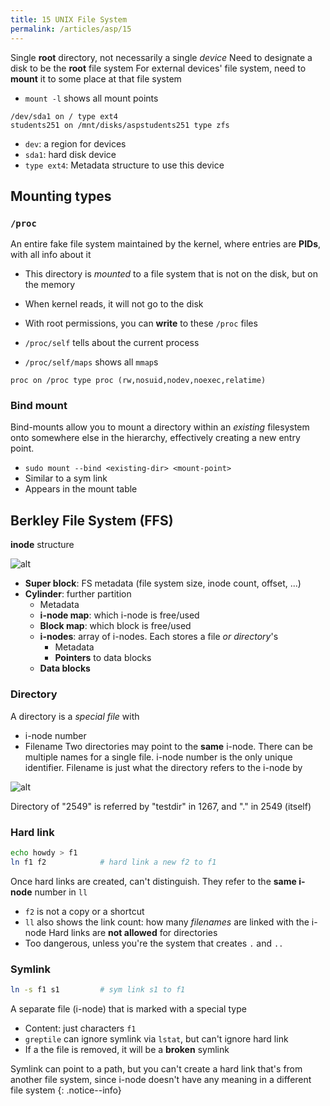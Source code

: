 ```yaml
---
title: 15 UNIX File System
permalink: /articles/asp/15
---
```

Single **root** directory, not necessarily a single *device*
Need to designate a disk to be the **root** file system
For external devices' file system, need to **mount** it to some place at that file system 
- `mount -l` shows all mount points
```
/dev/sda1 on / type ext4
students251 on /mnt/disks/aspstudents251 type zfs
```
- `dev`: a region for devices
- `sda1`: hard disk device
- `type ext4`: Metadata structure to use this device 

## Mounting types
### `/proc`
An entire fake file system maintained by the kernel, where entries are **PIDs**, with all info about it
- This directory is *mounted* to a file system that is not on the disk, but on the memory
- When kernel reads, it will not go to the disk
- With root permissions, you can **write** to these `/proc` files

- `/proc/self` tells about the current process
- `/proc/self/maps` shows all `mmap`s
```
proc on /proc type proc (rw,nosuid,nodev,noexec,relatime)
```

### Bind mount
Bind-mounts allow you to mount a directory within an *existing* filesystem onto somewhere else in the hierarchy, effectively creating a new entry point.
- `sudo mount --bind <existing-dir> <mount-point>`
- Similar to a sym link
- Appears in the mount table

## Berkley File System (FFS)
**inode** structure

![alt](/articles/s25/asp/images/ffs.png)

- **Super block**: FS metadata (file system size, inode count, offset, ...)
- **Cylinder**: further partition
	- Metadata
	- **i-node map**: which i-node is free/used
	- **Block map**: which block is free/used
	- **i-nodes**: array of i-nodes. Each stores a file *or directory*'s
		- Metadata
		- **Pointers** to data blocks
	- **Data blocks**

### Directory
A directory is a *special file* with
- i-node number
- Filename
Two directories may point to the **same** i-node. There can be multiple names for a single file. i-node number is the only unique identifier. Filename is just what the directory refers to the i-node by

![alt](/articles/s25/asp/images/inode.png)

Directory of "2549" is referred by "testdir" in 1267, and "." in 2549 (itself)

### Hard link
```sh
echo howdy > f1
ln f1 f2            # hard link a new f2 to f1
```
Once hard links are created, can't distinguish. They refer to the **same i-node** number in `ll`
- `f2` is not a copy or a shortcut
- `ll` also shows the link count: how many *filenames* are linked with the i-node
Hard links are **not allowed** for directories
- Too dangerous, unless you're the system that creates `.` and `..`

### Symlink
```sh
ln -s f1 s1         # sym link s1 to f1
```
A separate file (i-node) that is marked with a special type
- Content: just characters `f1`
- `greptile` can ignore symlink via `lstat`, but can't ignore hard link
- If a the file is removed, it will be a **broken** symlink

Symlink can point to a path, but you can't create a hard link that's from another file system, since i-node doesn't have any meaning in a different file system
{: .notice--info}

